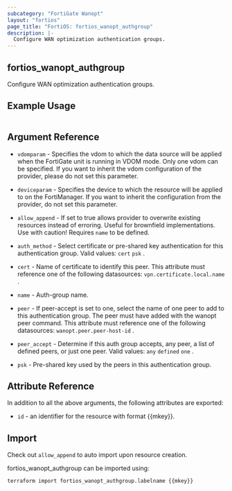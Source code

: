 ```yaml
---
subcategory: "FortiGate Wanopt"
layout: "fortios"
page_title: "FortiOS: fortios_wanopt_authgroup"
description: |-
  Configure WAN optimization authentication groups.
---
```


## fortios_wanopt_authgroup
Configure WAN optimization authentication groups.

## Example Usage

```hcl

```

## Argument Reference
* `vdomparam` - Specifies the vdom to which the data source will be applied when the FortiGate unit is running in VDOM mode. Only one vdom can be specified. If you want to inherit the vdom configuration of the provider, please do not set this parameter.
* `deviceparam` - Specifies the device to which the resource will be applied to on the FortiManager. If you want to inherit the configuration from the provider, do not set this parameter.
* `allow_append` - If set to true allows provider to overwrite existing resources instead of erroring. Useful for brownfield implementations. Use with caution! Requires `name` to be defined.

* `auth_method` - Select certificate or pre-shared key authentication for this authentication group. Valid values: `cert` `psk` .
* `cert` - Name of certificate to identify this peer. This attribute must reference one of the following datasources: `vpn.certificate.local.name` .
* `name` - Auth-group name.
* `peer` - If peer-accept is set to one, select the name of one peer to add to this authentication group. The peer must have added with the wanopt peer command. This attribute must reference one of the following datasources: `wanopt.peer.peer-host-id` .
* `peer_accept` - Determine if this auth group accepts, any peer, a list of defined peers, or just one peer. Valid values: `any` `defined` `one` .
* `psk` - Pre-shared key used by the peers in this authentication group.

## Attribute Reference

In addition to all the above arguments, the following attributes are exported:
* `id` - an identifier for the resource with format {{mkey}}.

## Import

Check out `allow_append` to auto import upon resource creation.

fortios_wanopt_authgroup can be imported using:
```sh
terraform import fortios_wanopt_authgroup.labelname {{mkey}}
```
